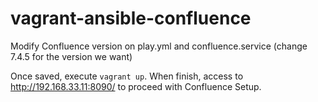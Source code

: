 # vagrant-ansible-confluence

Modify Confluence version on play.yml and confluence.service (change 7.4.5 for the version we want)

Once saved, execute `vagrant up`. When finish, access to http://192.168.33.11:8090/ to proceed with Confluence Setup.
